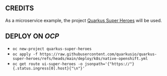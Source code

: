 ## CREDITS

As a microservice example, the project [Quarkus Super Heroes](https://github.com/quarkusio/quarkus-super-heroes) will be used.

## DEPLOY ON _OCP_

- `oc new-project quarkus-super-heroes`
- `oc apply -f https://raw.githubusercontent.com/quarkusio/quarkus-super-heroes/refs/heads/main/deploy/k8s/native-openshift.yml`
- `oc get route ui-super-heroes -o jsonpath='{"https://"}{.status.ingress[0].host}{"\n"}'`
